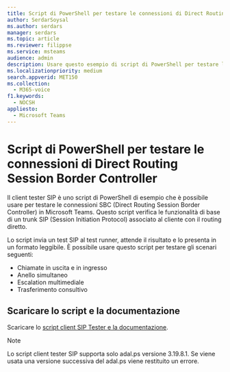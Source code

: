 ```yaml
---
title: Script di PowerShell per testare le connessioni di Direct Routing Session Border Controller
author: SerdarSoysal
ms.author: serdars
manager: serdars
ms.topic: article
ms.reviewer: filippse
ms.service: msteams
audience: admin
description: Usare questo esempio di script di PowerShell per testare le connessioni di Direct Routing Session Border Controller in Microsoft Teams.Use this PowerShell script sample to test Direct Routing Session Border Controller connections in Microsoft Teams.
ms.localizationpriority: medium
search.appverid: MET150
ms.collection:
  - M365-voice
f1.keywords:
  - NOCSH
appliesto:
  - Microsoft Teams
---
```


# <a name="powershell-script-to-test-direct-routing-session-border-controller-connections"></a>Script di PowerShell per testare le connessioni di Direct Routing Session Border Controller

Il client tester SIP è uno script di PowerShell di esempio che è possibile usare per testare le connessioni SBC (Direct Routing Session Border Controller) in Microsoft Teams. Questo script verifica le funzionalità di base di un trunk SIP (Session Initiation Protocol) associato al cliente con il routing diretto.

Lo script invia un test SIP al test runner, attende il risultato e lo presenta in un formato leggibile. È possibile usare questo script per testare gli scenari seguenti:

- Chiamate in uscita e in ingresso
- Anello simultaneo
- Escalation multimediale
- Trasferimento consultivo

## <a name="download-the-script-and-documentation"></a>Scaricare lo script e la documentazione

Scaricare lo [script client SIP Tester e la documentazione](https://github.com/MicrosoftDocs/OfficeDocs-SkypeForBusiness/blob/live/Teams/downloads/sip-tester-client/siptesterclient.zip?raw=true).

  > [!NOTE]
  > Lo script client tester SIP supporta solo adal.ps versione 3.19.8.1. Se viene usata una versione successiva del adal.ps viene restituito un errore.
  
  
